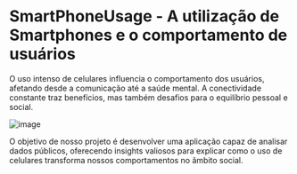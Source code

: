 # SmartPhoneUsage - A utilização de Smartphones e o comportamento de usuários


O uso intenso de celulares influencia o comportamento dos usuários, afetando desde a comunicação até a saúde mental. 
A conectividade constante traz benefícios, mas também desafios para o equilíbrio pessoal e social.

![image](https://github.com/user-attachments/assets/f2c0dcc9-8d45-410b-b827-41a81772c610)

O objetivo de nosso projeto é desenvolver uma aplicação capaz de analisar dados públicos, oferecendo insights valiosos para explicar 
como o uso de celulares transforma nossos comportamentos no âmbito social.
